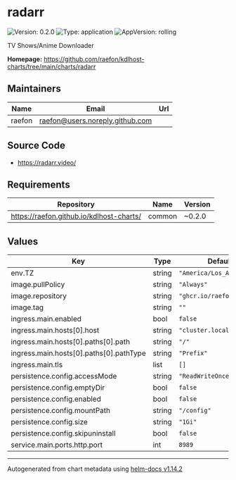 # radarr

![Version: 0.2.0](https://img.shields.io/badge/Version-0.2.0-informational?style=flat-square) ![Type: application](https://img.shields.io/badge/Type-application-informational?style=flat-square) ![AppVersion: rolling](https://img.shields.io/badge/AppVersion-rolling-informational?style=flat-square)

TV Shows/Anime Downloader

**Homepage:** <https://github.com/raefon/kdlhost-charts/tree/main/charts/radarr>

## Maintainers

| Name | Email | Url |
| ---- | ------ | --- |
| raefon | <raefon@users.noreply.github.com> |  |

## Source Code

* <https://radarr.video/>

## Requirements

| Repository | Name | Version |
|------------|------|---------|
| https://raefon.github.io/kdlhost-charts/ | common | ~0.2.0 |

## Values

| Key | Type | Default | Description |
|-----|------|---------|-------------|
| env.TZ | string | `"America/Los_Angeles"` |  |
| image.pullPolicy | string | `"Always"` |  |
| image.repository | string | `"ghcr.io/raefon/radarr"` |  |
| image.tag | string | `""` |  |
| ingress.main.enabled | bool | `false` |  |
| ingress.main.hosts[0].host | string | `"cluster.local"` |  |
| ingress.main.hosts[0].paths[0].path | string | `"/"` |  |
| ingress.main.hosts[0].paths[0].pathType | string | `"Prefix"` |  |
| ingress.main.tls | list | `[]` |  |
| persistence.config.accessMode | string | `"ReadWriteOnce"` |  |
| persistence.config.emptyDir | bool | `false` |  |
| persistence.config.enabled | bool | `false` |  |
| persistence.config.mountPath | string | `"/config"` |  |
| persistence.config.size | string | `"1Gi"` |  |
| persistence.config.skipuninstall | bool | `false` |  |
| service.main.ports.http.port | int | `8989` |  |

----------------------------------------------
Autogenerated from chart metadata using [helm-docs v1.14.2](https://github.com/norwoodj/helm-docs/releases/v1.14.2)
